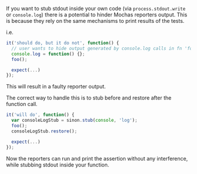 If you want to stub stdout inside your own code (via `process.stdout.write` or `console.log`) there is a potential to hinder Mochas reporters output. This is because they rely on the same mechanisms to print results of the tests.

i.e.
``` javascript
it('should do, but it do not', function() {
  // user wants to hide output generated by console.log calls in fn 'foo'
  console.log = function() {};
  foo();

  expect(...)
});
```

This will result in a faulty reporter output.

The correct way to handle this is to stub before and restore after the function call.

``` javascript
it('will do', function() {
  var consoleLogStub = sinon.stub(console, 'log');
  foo();
  consoleLogStub.restore();

  expect(...)
});
```

Now the reporters can run and print the assertion without any interference, while stubbing stdout inside your function.